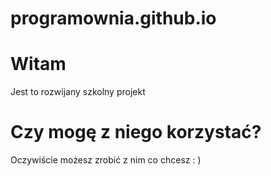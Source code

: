 # programownia.github.io

# Witam
Jest to rozwijany szkolny projekt
# Czy mogę z niego korzystać?
Oczywiście możesz zrobić z nim co chcesz : )
